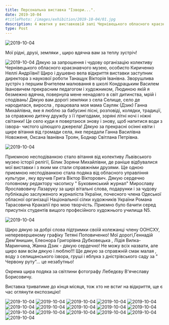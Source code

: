 ```yaml
---
title: Персональна виставка "Ізвори...".
date: 2019-10-04
#titlePhoto: /images/exhibition/2019-10-04/01.jpg
description: 4 жовтня у виставковій залі Чернівецького обласного краєзнавчого музею / Chernivtsi Regional Museum відкрилася персональна виставка "Ізвори..."
type: Post
---
```


![2019-10-04](/images/exhibition/2019-10-04/01800.jpg)

Мої рідні, друзі, земляки , щиро вдячна вам за теплу зустріч! 

![2019-10-04](/images/exhibition/2019-10-04/02800.jpg)
                                                                                                                        Дякую за запрошення і чудову організацію колективу Чернівецького обласного краєзнавчого музею, особисто Кириченко Неллі Андріївні! Щиро і душевно вела відкриття виставки заступник директора з наукової роботи Танащук Вікторія Іванівна. Зворушлива зустріч з першим Вчителем малювання в школі Кондрацьким Василем Івановичем прекрасним педагогом і художником, Людиною якій я безмежно вдячна, повернула мене ненадовго  в світ дитинства, мрій і сподівань! Дякую вам  дорогі земляки з села Селище, село де народилася, виросла , працювала моя мама Сауляк (Дзик) Ганна Михайлівна, яке я люблю за бабусині пісні, розповіді, колядки, традиції, за справжню дитячу дружбу з її пригодами,  зоряні літні ночі і ніжні світанки! Це село куди я повертаюся знову і знову, щоб  напитися  води з ізвора- чистого цілющого джерела! Дякую за прекрасні осінні  квіти і щире вітання від громади села, яке передали Ганна Василівна Новоженя, Оксана Іванівна Троян, Боднар Світлана Петрівна.

![2019-10-04](/images/exhibition/2019-10-04/12800.jpg)

Приємною несподіванкою стало вітання від колективу Львівського музею історії релігії, Білик Зоряни Михайлівни, де раніше відбувалися мої виставки і з яким ми стали справжніми друзями. Ще одною приємною несподіванкою стала подяка від обласного управління культури , яку вручив Грига Віктор Вікторович. Дякую сердечно головному редактору часопису " Буковинський журнал" Мирославу Ярославовичу Лазаруку за щирі вітальні слова,  подарунки і за чудову  публікацію заслуженого журналіста України, почесного члена Одеської обласної організації Національної сілки художників України Романа Тарасовича Кракалії про мою творчість. Приємно було бачити серед присутніх студентів вищого професійного художнього училища N5.  

![2019-10-04](/images/exhibition/2019-10-04/14800.jpg)

Щиро дякую за добрі слова підтримки  своїй колежанці члену ООНСХУ, неперевершеному графіку Тетяні Поповиченко!  Мої дорогі,Геннадій Дем'янишин,  Елеонора Григорівна Дубковецька , Лідія Вилка- Маринчина, Жанна Дзик  - дякую сердечно! Не можу всіх назвати, але щиро вам всім  дякую і люблю!!! Ще дякую за справжній смак малая , воду з селищанського ізвора, груші і яблука  з дністрівського саду за " Червону руту"... це незабутньо!

Окрема щира подяка за світлини фотографу Лебедєву В'ячеславу Борисовичу.

Виставка триватиме до кінця місяця, тож хто не встиг на відкриття, ще є час оглянути експозицію! 

![2019-10-04](/images/exhibition/2019-10-04/03800.jpg)
![2019-10-04](/images/exhibition/2019-10-04/04800.jpg)
![2019-10-04](/images/exhibition/2019-10-04/05800.jpg)
![2019-10-04](/images/exhibition/2019-10-04/06800.jpg)
![2019-10-04](/images/exhibition/2019-10-04/07800.jpg)
![2019-10-04](/images/exhibition/2019-10-04/09800.jpg)
![2019-10-04](/images/exhibition/2019-10-04/10800.jpg)
![2019-10-04](/images/exhibition/2019-10-04/11800.jpg)
![2019-10-04](/images/exhibition/2019-10-04/15800.jpg)
![2019-10-04](/images/exhibition/2019-10-04/16800.jpg)
![2019-10-04](/images/exhibition/2019-10-04/17800.jpg)
![2019-10-04](/images/exhibition/2019-10-04/18800.jpg)
![2019-10-04](/images/exhibition/2019-10-04/19800.jpg)
![2019-10-04](/images/exhibition/2019-10-04/20800.jpg)
![2019-10-04](/images/exhibition/2019-10-04/21800.jpg)
![2019-10-04](/images/exhibition/2019-10-04/22800.jpg)
